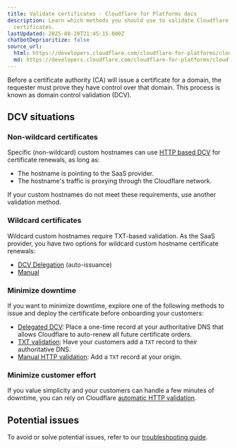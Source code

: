 ```yaml
---
title: Validate certificates · Cloudflare for Platforms docs
description: Learn which methods you should use to validate Cloudflare for SaaS
  certificates.
lastUpdated: 2025-08-20T21:45:15.000Z
chatbotDeprioritize: false
source_url:
  html: https://developers.cloudflare.com/cloudflare-for-platforms/cloudflare-for-saas/security/certificate-management/issue-and-validate/validate-certificates/
  md: https://developers.cloudflare.com/cloudflare-for-platforms/cloudflare-for-saas/security/certificate-management/issue-and-validate/validate-certificates/index.md
---
```


Before a certificate authority (CA) will issue a certificate for a domain, the requester must prove they have control over that domain. This process is known as domain control validation (DCV).



## DCV situations

### Non-wildcard certificates

Specific (non-wildcard) custom hostnames can use [HTTP based DCV](https://developers.cloudflare.com/cloudflare-for-platforms/cloudflare-for-saas/security/certificate-management/issue-and-validate/validate-certificates/http/) for certificate renewals, as long as:

* The hostname is pointing to the SaaS provider.
* The hostname's traffic is proxying through the Cloudflare network.

If your custom hostnames do not meet these requirements, use another validation method.

### Wildcard certificates

Wildcard custom hostnames require TXT-based validation. As the SaaS provider, you have two options for wildcard custom hostname certificate renewals:



* [DCV Delegation](https://developers.cloudflare.com/cloudflare-for-platforms/cloudflare-for-saas/security/certificate-management/issue-and-validate/validate-certificates/delegated-dcv/) (auto-issuance)
* [Manual](https://developers.cloudflare.com/cloudflare-for-platforms/cloudflare-for-saas/security/certificate-management/issue-and-validate/validate-certificates/txt/)

### Minimize downtime

If you want to minimize downtime, explore one of the following methods to issue and deploy the certificate before onboarding your customers:

* [Delegated DCV](https://developers.cloudflare.com/cloudflare-for-platforms/cloudflare-for-saas/security/certificate-management/issue-and-validate/validate-certificates/delegated-dcv/): Place a one-time record at your authoritative DNS that allows Cloudflare to auto-renew all future certificate orders.
* [TXT validation](https://developers.cloudflare.com/cloudflare-for-platforms/cloudflare-for-saas/security/certificate-management/issue-and-validate/validate-certificates/txt/): Have your customers add a `TXT` record to their authoritative DNS.
* [Manual HTTP validation](https://developers.cloudflare.com/cloudflare-for-platforms/cloudflare-for-saas/security/certificate-management/issue-and-validate/validate-certificates/http/#http-manual): Add a `TXT` record at your origin.

### Minimize customer effort

If you value simplicity and your customers can handle a few minutes of downtime, you can rely on Cloudflare [automatic HTTP validation](https://developers.cloudflare.com/cloudflare-for-platforms/cloudflare-for-saas/security/certificate-management/issue-and-validate/validate-certificates/http/#http-automatic).

## Potential issues

To avoid or solve potential issues, refer to our [troubleshooting guide](https://developers.cloudflare.com/cloudflare-for-platforms/cloudflare-for-saas/security/certificate-management/issue-and-validate/validate-certificates/troubleshooting/).
